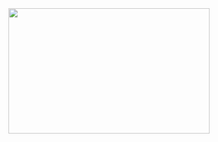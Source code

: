 
<img src=https://c.tenor.com/EJ2mIpyaRk0AAAAd/snicker_doodle7-chips.gif width="400" height="250"/>


